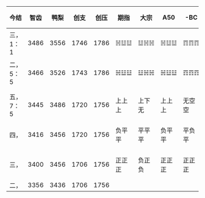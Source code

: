 今结|智齿|鸭梨|创支|创压|期指|大宗|A50|-BC|港通|新股
---|---|---|---|---|---|---|---|---|---|---
三，1：1|3486|3556|1746|1786|☵☳☳|☳☵☵|☵☳☳|☶☶☶|☵该☶|零三一
二，5：5|3466|3526|1743|1786|☵☳☳|☳☵☵|☵☳☳|☶☶☶|☵该☶|零三一
||||||
五，7：5|3445|3486|1720|1756|上上上|上下无|上上上|无空空|无下无|平该负|无无无
四，|3416|3456|1720|1756|负平平|平平平|负平平|平负平|负负负|平该正|一无无
三，|3400|3456|1706|1756|正正正|负正负|正正正|正正正|负正正||一一无
二，|3356|3436|1706|1756||